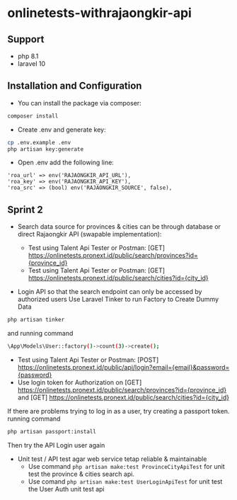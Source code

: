 # onlinetests-withrajaongkir-api
 
## Support
- php 8.1
- laravel 10

## Installation and Configuration
- You can install the package via composer:
```bash
composer install
```
- Create .env and generate key:
```bash
cp .env.example .env
php artisan key:generate
```
- Open .env add the following line:
```env
'roa_url' => env('RAJAONGKIR_API_URL'),
'roa_key' => env('RAJAONGKIR_API_KEY'),
'roa_src' => (bool) env('RAJAONGKIR_SOURCE', false),
```

## Sprint 2
- Search data source for provinces & cities can be through database or direct Rajaongkir API (swapable implementation):
  - Test using Talent Api Tester or Postman: [GET] https://onlinetests.pronext.id/public/search/provinces?id={province_id}
  - Test using Talent Api Tester or Postman: [GET] https://onlinetests.pronext.id/public/search/cities?id={city_id}


- Login API so that the search endpoint can only be accessed by authorized users
  Use Laravel Tinker to run Factory to Create Dummy Data
```bash
php artisan tinker
```
and running command 
```bash
\App\Models\User::factory()->count(3)->create();
```
  - Test using Talent Api Tester or Postman: [POST] https://onlinetests.pronext.id/public/api/login?email={email}&password={password}
  - Use login token for Authorization on [GET] https://onlinetests.pronext.id/public/search/provinces?id={province_id} and [GET] https://onlinetests.pronext.id/public/search/cities?id={city_id}

If there are problems trying to log in as a user, try creating a passport token.
running command 
```bash
php artisan passport:install
```
Then try the API Login user again


- Unit test / API test agar web service tetap reliable & maintainable
  - Use command ``` php artisan make:test ProvinceCityApiTest ``` for unit test the province & cities search api.
  - Use comand ``` php artisan make:test UserLoginApiTest ``` for unit test the User Auth unit test api

